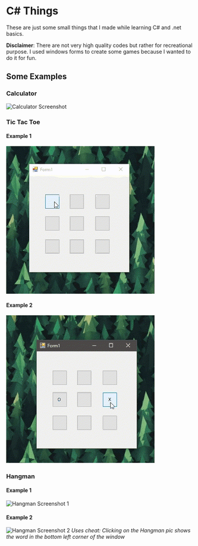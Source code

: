 # C# Things

These are just some small things that I made while learning C# and .net basics.

**Disclaimer**: There are not very high quality codes but rather for recreational purpose. I used windows forms to create some games because I wanted to do it for fun.

## Some Examples

### Calculator

![Calculator Screenshot](./gifs/calc.gif)

### Tic Tac Toe

#### Example 1
![Tic Tac Toe Screenshot 1](./gifs/tictactoe.gif)
#### Example 2
![Tic Tac Toe Screenshot 2](./gifs/tictactoe2.gif)

### Hangman

#### Example 1
![Hangman Screenshot 1](./gifs/hm1.gif)
#### Example 2
![Hangman Screenshot 2](./gifs/hm2.gif)
*Uses cheat: Clicking on the Hangman pic shows the word in the bottom left corner of the window*
